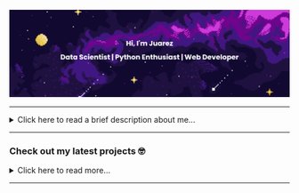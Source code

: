 ![Greetings banner](banner.png)

---

<details><summary>Click here to read a brief description about me...</summary><br>

My career started in 2013, when I decided to study and understand computers and how we can program them. It all started when I was approved and allowed to study **Systems Analysis** (undergraduate) at the Federal Institute of Rio Grande do Sul (IFRS). During this period, I had the opportunity to expand my theory by working as an intern for several great companies, such as Stefanini, Dell, and CWI. Finally, at the end of my undergraduate course, I got exposed to Artificial Intelligence and did my final project about how games can be a great environment to create experiments with artificial intelligence algorithms.

In 2015 I started my **Master's in Computer Science** at the Pontifical Catholic University of Rio Grande do Sul (PUCRS). Influenced by Artificial Intelligence, I chose the **Machine and Deep Learning** fields. I became a full-grant student in partnership with Hewlett Packard (HP Brazil) to join their project about identifying actions and goals in video sequences. In this project, I had the chance to develop my skills using the Python program language and several deep learning models for classification and action recognition. During this period, I received the **best student paper award at IEEE Joint Conference on Neural Networks** (IJCNN) for a work that uses action recognition to support visually impaired people. Two years later, In 2017, I received a Master's degree in Computer Science for a thesis involving the usage of small datasets with deep learning models. In addition, I was **rewarded with the second-best Master's thesis in Artificial Intelligence by CTDIAC** at the Brazilian Conference on Intelligent Systems.

**In 2018 at PUCRS, I started my Ph.D.** focusing on the research on self-supervised imitation learning using deep neural networks and agents theory. In the second year of my Ph.D. I was approved in the CAPES-PrInt program to become an **exchange student in partnership with the University of Aberdeen** (UoA) in Aberdeen, Scotland. In addition, I joined the industry as a **Machine Learning Engineer** acting in the computer vision field and later as a **Data Scientist** for Sicredi Bank, where I work today, using Reinforcement and Machine Learning to create and maintain recommendation systems.

For a complete curriculum, check out my [LinkedIn](https://www.linkedin.com/in/juarez-monteiro/). <!--For a brief description, check out my [CV](data/cv.pdf)-->

</details>

---

### Check out my latest projects 🤓

<details><summary>Click here to read more...</summary>
       
[<img src="https://raw.githubusercontent.com/rogergranada/rogergranada.github.io/master/images/pipeline_haprec.svg" align="left" width="300" />](https://youtu.be/eb_6I6dzrEE)
        **[HAPRec: Hybrid Activity and Plan Recognizer](https://youtu.be/eb_6I6dzrEE)**<br/>
<img align="center" width="100%" height="0" />
[<img src="https://raw.githubusercontent.com/rogergranada/rogergranada.github.io/master/images/pipeline_ijcnn.svg" align="left" width="300" />](https://youtu.be/jlTUoxX_fiw)
        **[IJCNN 2020: Augmented Behavioral Cloning from Observation](https://youtu.be/jlTUoxX_fiw)**<br/>

<br><br><br><br><br><br>

</details>

---

